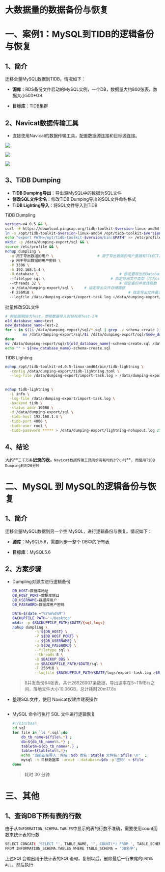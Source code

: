 # 大数据量的数据备份与恢复

# 一、案例1：MySQL到TIDB的逻辑备份与恢复

## 1、简介

迁移全量MySQL数据到TIDB。情况如下：

- **源库**：RDS备份文件启动的MySQL实例，一个DB，数据量大约800张表，数据大小500+GB

- **目标库**：TIDB集群

## 2、Navicat数据传输工具

- 直接使用Navicat的数据传输工具，配置数据源连接和目标源连接。

![](../assets/bigdata-tidb-tools-migration-1.png)

![](../assets/bigdata-tidb-tools-migration-2.png)

![](../assets/bigdata-tidb-tools-migration-3.png)

## 3、TiDB Dumping

- **TiDB Dumping导出**：导出源MySQL中的数据为SQL文件
- **修改SQL文件命名**：修改TiDB Dumping导出的SQL文件命名格式
- **TiDB Lighting导入**：将SQL文件导入到TiDB 

TiDB Dumpling

```bash
version=v4.0.5 && \
curl -# https://download.pingcap.org/tidb-toolkit-$version-linux-amd64.tar.gz | tar -zxC /opt && \
ln -s /opt/tidb-toolkit-$version-linux-amd64 /opt/tidb-toolkit-$version && \
echo "export PATH=/opt/tidb-toolkit-$version/bin:$PATH" >> /etc/profile && \
mkdir -p /data/dumping-export/sql && \
source /etc/profile && \
nohup dumpling \
  -u 用于导出数据的用户 \    				# 用于导出数据的用户要拥有SELECT、RELOAD、LOCK TABLES、REPLICATION CLIENT服务器权限
  -p 用于导出数据的用户密码 \
  -P 3306 \
  -h 192.168.1.4 \
  -B database \										# 指定要导出的Database
  --filetype sql \								# 指定导出文件类型（可为csv/sql）
  --threads 32 \									# 指定备份并发线程数
  -o /data/dumping-export/sql \		# 指定导出文件存储路径
  -F 256MiB \											# 指定导出文件最大大小
  --logfile /data/dumping-export/export-task.log >/data/dumping-export/dumpling-nohupout.log 2>&1 &
```

批量修改SQL文件

```bash
# 例如源库DB为Test，想把数据导入到目标库Test-2中
old_database_name=test
new_database_name=Test-2
for i in $(ls /data/dumping-export/sql/*.sql | grep -v schema-create );do 
		mv /data/dumping-export/sql/$i /data/dumping-export/sql/$new_database_name.${i#*.};
done
mv /data/dumping-export/sql/${old_database_name}-schema-create.sql /data/dumping-export/sql/${new_database_name}-schema-create.sql
echo "" > ${new_database_name}-schema-create.sql
```

TiDB Lighting

```bash
nohup /opt/tidb-toolkit-v4.0.5-linux-amd64/bin/tidb-lightning \
  -config /data/dumping-export/tidb-lightning.toml \
  --log-file /data/dumping-export/import-task.log > /data/dumping-export/lightning-nohupout.log 2>&1 &
  
  
nohup tidb-lightning \
  -L info \
  -log-file /data/dumping-export/import-task.log \
  -backend tidb \
  -status-addr 10080 \
  -d /data/dumping-export/sql \
  -tidb-host 192.168.1.4 \
  -tidb-port 4000 \
  -tidb-user root \
  -tidb-password ***** > /data/dumping-export/lightning-nohupout.log 2>&1 &
```

## 4、结论

大约**`三千万条`**记录的表，**`Navicat数据传输工具同步完耗时约3个小时`**，`而使用TiDB Dumping耗时26分钟`



# 二、MySQL 到 MySQL的逻辑备份与恢复

## 1、简介

迁移全量MySQL数据到另一个空 MySQL，进行逻辑备份与恢复。情况如下：

- **源库**：MySQL5.6，需要同步一整个 DB中的所有表

- **目标库**：MySQL5.6

## 2、方案步骤

- Dumpling对源库进行逻辑备份

  ```bash
  DB_HOST=数据库地址
  DB_HOST_PORT=数据库端口
  DB_USERNAME=数据库用户
  DB_PASSWORD=数据库用户密码
  
  DATE=$(date +"%Y%m%d%M")
  BACKUPFILE_PATH='~/Desktop'
  mkdir -p $BACKUPFILE_PATH/$DATE/{sql,logs}
  nohup dumpling \
            -h ${DB_HOST} \
            -P ${DB_HOST_PORT} \
            -u ${DB_USERNAME} \
            -p ${DB_PASSWORD} \
            --filetype sql \
            --threads 8 \
            -B $BACKUP_DBS \
            -o $BACKUPFILE_PATH/$DATE/sql \
            -F 256MiB \
            --logfile $BACKUPFILE_PATH/$DATE/logs/export-task.log >$BACKUPFILE_PATH/$DATE/logs/dumpling-nohupout.log 2>&1 &
  ```

  > 8并发备份64张表，共计26926007条数据，导出速率在5~11MB/s之间，落地文件大小10.06GB，总计耗时20m17.8s

- 整理SQL文件，使用 Navicat仅建库建表操作

  ```bash
  
  ```

- MySQL 命令行执行 SQL 文件进行逻辑恢复

  ```bash
  #!/bin/bash
  cd sql
  for file in `ls *.sql`;do 
      db_tb_name=${file%.*} ; 
      db=${db_tb_name%%.*} ;  
      tabletm=${db_tb_name#*.} ;
      table=${tabletm%%.*}; 
      echo "当前正在导入：库名：$db 表名：$table 文件名：$file \n"  ;
      mysql -h 目标数据库 -uroot --database=$db -p'密码' < $file
  done
  ```

  > 耗时 30 分钟

# 三、其他

## 1、查询DB下所有表的行数

由于从`INFORMATION_SCHEMA.TABLES`中显示的表的行数不准确，需要使用count函数来统计表的行数

```bash
SELECT CONCAT( 'SELECT "', TABLE_NAME, '", COUNT(*) FROM ', TABLE_SCHEMA, '.', TABLE_NAME, ' UNION ALL' )  EXEC_SQL
FROM INFORMATION_SCHEMA.TABLES WHERE TABLE_SCHEMA = 'DB名字';
```

上述SQL会输出用于统计表的SQL语句，复制以后，删除最后一行末尾的`UNION ALL`，然后执行

